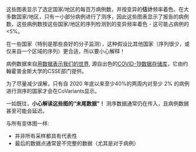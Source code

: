 这些图表显示了选定国家/地区的每百万病例数，并按变异的**估计**频率着色。在大多数国家/地区，只有一小部分病例进行了测序，因此这些图表显示了报告的病例数，这些病例数按这些国家/地区的序列检测到的变异频率着色 - 这可能占病例的 <5%。

在一些国家（特别是那些良好的分子监测），这种假设比其他国家（序列很少，或仅来自一个区域的序列）更合适，所以要小心解释！

病例数据来自[用数据表示我们的世界](https://ourworldindata.org/coronavirus), 源自出色的[COVID-19数据存储库](https://github.com/CSSEGISandData/COVID-19)，它由约翰霍普金斯大学的CSSE部门提供。

为了尽量减少误解，只有自 2020 年底以来至少40%的两周内对至少 2% 的病例进行测序的国家才会在CoVariants显示。

一如既往，**小心解读这些图的“末尾数据”！** 测序数据通常仍在传入，且病例数据甚至可能会延迟。

与所有变体图一样:

- 并非所有采样都具有代表性
- 最后的数据点通常是不完整的数据（尤其是对于病例）

